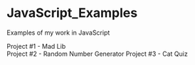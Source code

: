 # JavaScript_Examples
Examples of my work in JavaScript

Project #1 - Mad Lib  
Project #2 - Random Number Generator 
Project #3 - Cat Quiz 
